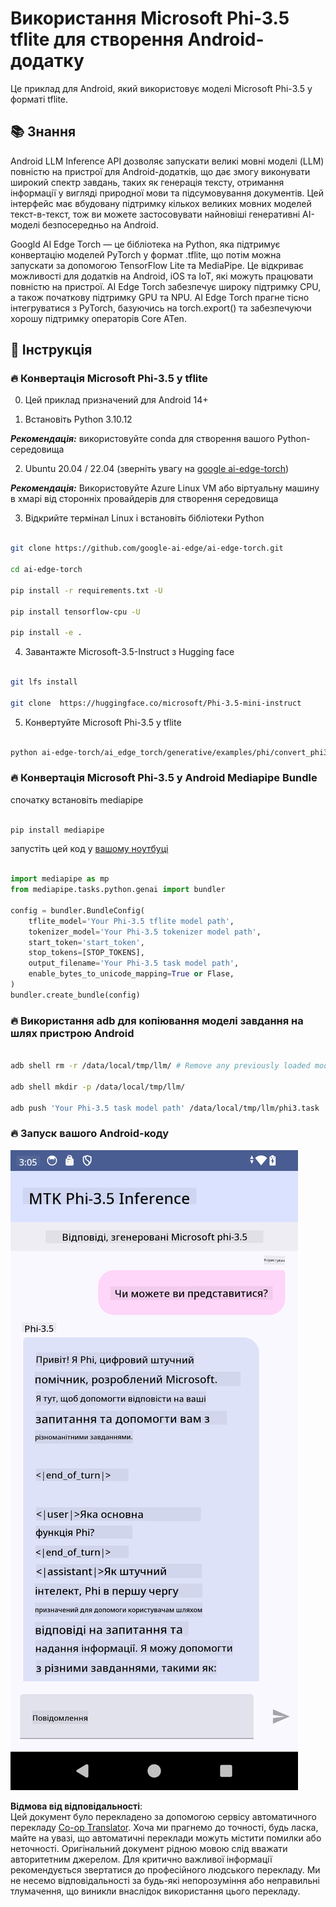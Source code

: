 <!--
CO_OP_TRANSLATOR_METADATA:
{
  "original_hash": "c4fe7f589d179be96a5577b0b8cba6aa",
  "translation_date": "2025-07-17T02:56:05+00:00",
  "source_file": "md/02.Application/01.TextAndChat/Phi3/UsingPhi35TFLiteCreateAndroidApp.md",
  "language_code": "uk"
}
-->
# **Використання Microsoft Phi-3.5 tflite для створення Android-додатку**

Це приклад для Android, який використовує моделі Microsoft Phi-3.5 у форматі tflite.

## **📚 Знання**

Android LLM Inference API дозволяє запускати великі мовні моделі (LLM) повністю на пристрої для Android-додатків, що дає змогу виконувати широкий спектр завдань, таких як генерація тексту, отримання інформації у вигляді природної мови та підсумовування документів. Цей інтерфейс має вбудовану підтримку кількох великих мовних моделей текст-в-текст, тож ви можете застосовувати найновіші генеративні AI-моделі безпосередньо на Android.

Googld AI Edge Torch — це бібліотека на Python, яка підтримує конвертацію моделей PyTorch у формат .tflite, що потім можна запускати за допомогою TensorFlow Lite та MediaPipe. Це відкриває можливості для додатків на Android, iOS та IoT, які можуть працювати повністю на пристрої. AI Edge Torch забезпечує широку підтримку CPU, а також початкову підтримку GPU та NPU. AI Edge Torch прагне тісно інтегруватися з PyTorch, базуючись на torch.export() та забезпечуючи хорошу підтримку операторів Core ATen.

## **🪬 Інструкція**

### **🔥 Конвертація Microsoft Phi-3.5 у tflite**

0. Цей приклад призначений для Android 14+

1. Встановіть Python 3.10.12

***Рекомендація:*** використовуйте conda для створення вашого Python-середовища

2. Ubuntu 20.04 / 22.04 (зверніть увагу на [google ai-edge-torch](https://github.com/google-ai-edge/ai-edge-torch))

***Рекомендація:*** Використовуйте Azure Linux VM або віртуальну машину в хмарі від сторонніх провайдерів для створення середовища

3. Відкрийте термінал Linux і встановіть бібліотеки Python

```bash

git clone https://github.com/google-ai-edge/ai-edge-torch.git

cd ai-edge-torch

pip install -r requirements.txt -U 

pip install tensorflow-cpu -U

pip install -e .

```

4. Завантажте Microsoft-3.5-Instruct з Hugging face

```bash

git lfs install

git clone  https://huggingface.co/microsoft/Phi-3.5-mini-instruct

```

5. Конвертуйте Microsoft Phi-3.5 у tflite

```bash

python ai-edge-torch/ai_edge_torch/generative/examples/phi/convert_phi3_to_tflite.py --checkpoint_path  Your Microsoft Phi-3.5-mini-instruct path --tflite_path Your Microsoft Phi-3.5-mini-instruct tflite path  --prefill_seq_len 1024 --kv_cache_max_len 1280 --quantize True

```

### **🔥 Конвертація Microsoft Phi-3.5 у Android Mediapipe Bundle**

спочатку встановіть mediapipe

```bash

pip install mediapipe

```

запустіть цей код у [вашому ноутбуці](../../../../../../code/09.UpdateSamples/Aug/Android/convert/convert_phi.ipynb)

```python

import mediapipe as mp
from mediapipe.tasks.python.genai import bundler

config = bundler.BundleConfig(
    tflite_model='Your Phi-3.5 tflite model path',
    tokenizer_model='Your Phi-3.5 tokenizer model path',
    start_token='start_token',
    stop_tokens=[STOP_TOKENS],
    output_filename='Your Phi-3.5 task model path',
    enable_bytes_to_unicode_mapping=True or Flase,
)
bundler.create_bundle(config)

```

### **🔥 Використання adb для копіювання моделі завдання на шлях пристрою Android**

```bash

adb shell rm -r /data/local/tmp/llm/ # Remove any previously loaded models

adb shell mkdir -p /data/local/tmp/llm/

adb push 'Your Phi-3.5 task model path' /data/local/tmp/llm/phi3.task

```

### **🔥 Запуск вашого Android-коду**

![demo](../../../../../../translated_images/demo.06d5a4246f057d1be99ffad0cbf22f4ac0c41530774d51ff903cfaa1d3cd3c8e.uk.png)

**Відмова від відповідальності**:  
Цей документ було перекладено за допомогою сервісу автоматичного перекладу [Co-op Translator](https://github.com/Azure/co-op-translator). Хоча ми прагнемо до точності, будь ласка, майте на увазі, що автоматичні переклади можуть містити помилки або неточності. Оригінальний документ рідною мовою слід вважати авторитетним джерелом. Для критично важливої інформації рекомендується звертатися до професійного людського перекладу. Ми не несемо відповідальності за будь-які непорозуміння або неправильні тлумачення, що виникли внаслідок використання цього перекладу.